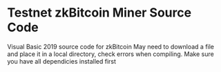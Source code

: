 # Testnet zkBitcoin Miner Source Code
 Visual Basic 2019 source code for zkBitcoin
May need to download a file and place it in a local directory, check errors when compiling.  Make sure you have all dependicies installed first
